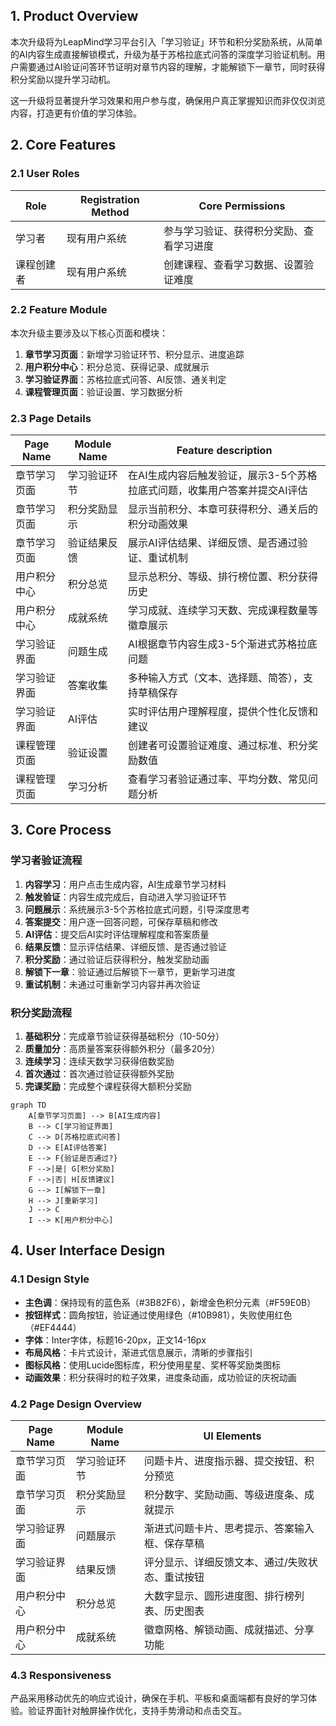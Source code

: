 ## 1. Product Overview

本次升级将为LeapMind学习平台引入「学习验证」环节和积分奖励系统，从简单的AI内容生成直接解锁模式，升级为基于苏格拉底式问答的深度学习验证机制。用户需要通过AI验证问答环节证明对章节内容的理解，才能解锁下一章节，同时获得积分奖励以提升学习动机。

这一升级将显著提升学习效果和用户参与度，确保用户真正掌握知识而非仅仅浏览内容，打造更有价值的学习体验。

## 2. Core Features

### 2.1 User Roles

| Role | Registration Method | Core Permissions |
|------|---------------------|------------------|
| 学习者 | 现有用户系统 | 参与学习验证、获得积分奖励、查看学习进度 |
| 课程创建者 | 现有用户系统 | 创建课程、查看学习数据、设置验证难度 |

### 2.2 Feature Module

本次升级主要涉及以下核心页面和模块：

1. **章节学习页面**：新增学习验证环节、积分显示、进度追踪
2. **用户积分中心**：积分总览、获得记录、成就展示
3. **学习验证界面**：苏格拉底式问答、AI反馈、通关判定
4. **课程管理页面**：验证设置、学习数据分析

### 2.3 Page Details

| Page Name | Module Name | Feature description |
|-----------|-------------|---------------------|
| 章节学习页面 | 学习验证环节 | 在AI生成内容后触发验证，展示3-5个苏格拉底式问题，收集用户答案并提交AI评估 |
| 章节学习页面 | 积分奖励显示 | 显示当前积分、本章可获得积分、通关后的积分动画效果 |
| 章节学习页面 | 验证结果反馈 | 展示AI评估结果、详细反馈、是否通过验证、重试机制 |
| 用户积分中心 | 积分总览 | 显示总积分、等级、排行榜位置、积分获得历史 |
| 用户积分中心 | 成就系统 | 学习成就、连续学习天数、完成课程数量等徽章展示 |
| 学习验证界面 | 问题生成 | AI根据章节内容生成3-5个渐进式苏格拉底问题 |
| 学习验证界面 | 答案收集 | 多种输入方式（文本、选择题、简答），支持草稿保存 |
| 学习验证界面 | AI评估 | 实时评估用户理解程度，提供个性化反馈和建议 |
| 课程管理页面 | 验证设置 | 创建者可设置验证难度、通过标准、积分奖励数值 |
| 课程管理页面 | 学习分析 | 查看学习者验证通过率、平均分数、常见问题分析 |

## 3. Core Process

### 学习者验证流程

1. **内容学习**：用户点击生成内容，AI生成章节学习材料
2. **触发验证**：内容生成完成后，自动进入学习验证环节
3. **问题展示**：系统展示3-5个苏格拉底式问题，引导深度思考
4. **答案提交**：用户逐一回答问题，可保存草稿和修改
5. **AI评估**：提交后AI实时评估理解程度和答案质量
6. **结果反馈**：显示评估结果、详细反馈、是否通过验证
7. **积分奖励**：通过验证后获得积分，触发奖励动画
8. **解锁下一章**：验证通过后解锁下一章节，更新学习进度
9. **重试机制**：未通过可重新学习内容并再次验证

### 积分奖励流程

1. **基础积分**：完成章节验证获得基础积分（10-50分）
2. **质量加分**：高质量答案获得额外积分（最多20分）
3. **连续学习**：连续天数学习获得倍数奖励
4. **首次通过**：首次通过验证获得额外奖励
5. **完课奖励**：完成整个课程获得大额积分奖励

```mermaid
graph TD
    A[章节学习页面] --> B[AI生成内容]
    B --> C[学习验证界面]
    C --> D[苏格拉底式问答]
    D --> E[AI评估答案]
    E --> F{验证是否通过?}
    F -->|是| G[积分奖励]
    F -->|否| H[反馈建议]
    G --> I[解锁下一章]
    H --> J[重新学习]
    J --> C
    I --> K[用户积分中心]
```

## 4. User Interface Design

### 4.1 Design Style

- **主色调**：保持现有的蓝色系（#3B82F6），新增金色积分元素（#F59E0B）
- **按钮样式**：圆角按钮，验证通过使用绿色（#10B981），失败使用红色（#EF4444）
- **字体**：Inter字体，标题16-20px，正文14-16px
- **布局风格**：卡片式设计，渐进式信息展示，清晰的步骤指引
- **图标风格**：使用Lucide图标库，积分使用星星、奖杯等奖励类图标
- **动画效果**：积分获得时的粒子效果，进度条动画，成功验证的庆祝动画

### 4.2 Page Design Overview

| Page Name | Module Name | UI Elements |
|-----------|-------------|-------------|
| 章节学习页面 | 学习验证环节 | 问题卡片、进度指示器、提交按钮、积分预览 |
| 章节学习页面 | 积分奖励显示 | 积分数字、奖励动画、等级进度条、成就提示 |
| 学习验证界面 | 问题展示 | 渐进式问题卡片、思考提示、答案输入框、保存草稿 |
| 学习验证界面 | 结果反馈 | 评分显示、详细反馈文本、通过/失败状态、重试按钮 |
| 用户积分中心 | 积分总览 | 大数字显示、圆形进度图、排行榜列表、历史图表 |
| 用户积分中心 | 成就系统 | 徽章网格、解锁动画、成就描述、分享功能 |

### 4.3 Responsiveness

产品采用移动优先的响应式设计，确保在手机、平板和桌面端都有良好的学习体验。验证界面针对触屏操作优化，支持手势滑动和点击交互。